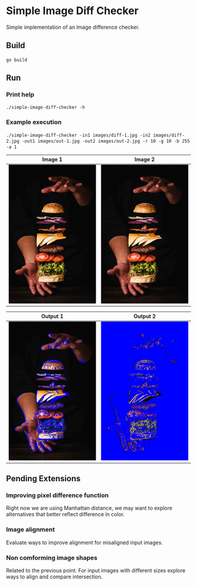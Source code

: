 # Simple Image Diff Checker
Simple implementation of an Image difference checker.

## Build
```
go build
```

## Run
### Print help
```
./simple-image-diff-checker -h
```

### Example execution
```
./simple-image-diff-checker -in1 images/diff-1.jpg -in2 images/diff-2.jpg -out1 images/out-1.jpg -out2 images/out-2.jpg -r 10 -g 10 -b 255 -a 1
```

Image 1 | Image 2
--------|---------
![Reference](./images/diff-1.jpg)|![Reference](./images/diff-2.jpg)

Output 1 | Output 2
--------|---------
![Reference](./images/out-1.jpg)|![Reference](./images/out-2.jpg)


## Pending Extensions
### Improving pixel difference function
Right now we are using Manhattan distance, we may want to explore alternatives that better reflect difference in color.

### Image alignment
Evaluate ways to improve alignment for misaligned input images.

### Non comforming image shapes
Related to the previous point. For input images with different sizes explore ways to align and compare intersection.
